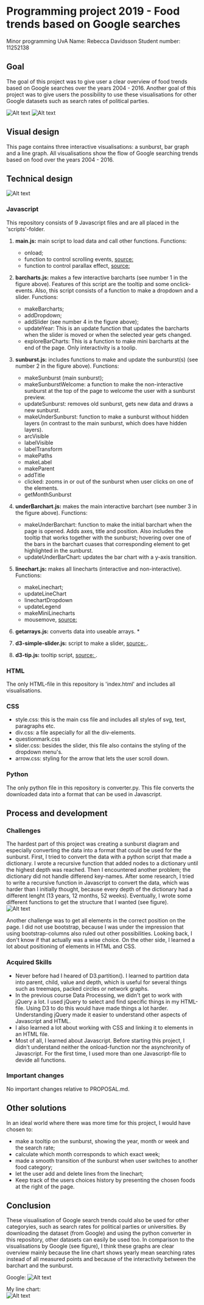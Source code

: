 # Programming project 2019 - Food trends based on Google searches
Minor programming UvA
Name: Rebecca Davidsson
Student number: 11252138

## Goal
The goal of this project was to give user a clear overview of food trends based on Google searches over the years 2004 - 2016. Another goal of this project was to give users the possibility to use these visualisations for other Google datasets such as search rates of political parties.  

![Alt text](doc/page1.png)
![Alt text](doc/page2.png)

## Visual design
This page contains three interactive visualisations: a sunburst, bar graph and a line graph. All visualisations show the flow of Google searching trends based on food over the years 2004 - 2016.

## Technical design
![Alt text](doc/numbers.png)

### Javascript
This repository consists of 9 Javascript files and are all placed in the 'scripts'-folder.
1. **main.js:** main script to load data and call other functions.
Functions:
    * onload;
    * function to control scrolling events, [source: ](https://www.w3schools.com/jquery/tryit.asp?filename=tryjquery_eff_animate_smoothscroll)
    * function to control parallax effect, [source: ](https://codepen.io/martinwolf/pen/ZGXKEX/)
2. **barcharts.js:** makes a few interactive barcharts (see number 1 in the figure above). Features of this script are the tooltip and some onclick-events.
Also, this script consists of a function to make a dropdown and a slider.
Functions:
    * makeBarcharts;
    * addDropdown;
    * addSlider (see number 4 in the figure above);
    * updateYear: This is an update function that updates the barcharts when the slider is moved or when the selected year gets changed.
    * exploreBarCharts: This is a function to make mini barcharts at the end of the page. Only interactivity is a toolip.
3. **sunburst.js:** includes functions to make and update the sunburst(s) (see number 2 in the figure above).
Functions:
    * makeSunburst (main sunburst);
    * makeSunburstWelcome: a function to make the non-interactive sunburst at the top of the page to welcome the user with a sunburst preview.
    * updateSunburst: removes old sunburst, gets new data and draws a new sunburst.
    * makeUnderSunburst: function to make a sunburst without hidden layers (in contrast to the main sunburst, which does have hidden layers).
    * arcVisible
    * labelVisible
    * labelTransform
    * makePaths
    * makeLabel
    * makeParent
    * addTitle
    * clicked: zooms in or out of the sunburst when user clicks on one of the elements.
    * getMonthSunburst
4. **underBarchart.js:** makes the main interactive barchart (see number 3 in the figure above).
Functions:
    * makeUnderBarchart: function to make the initial barchart when the page is opened. Adds axes, title and position. Also includes the tooltip that works together with the sunburst; hovering over one of the bars in the barchart cuases that corresponding element to get highlighted in the sunburst.
    * updateUnderBarChart: updates the bar chart with a y-axis transition.
5. **linechart.js:** makes all linecharts (interactive and non-interactive).
Functions:
    * makeLinechart;
    * updateLineChart
    * linechartDropdown
    * updateLegend
    * makeMiniLinecharts
    * mousemove, [source: ](https://bl.ocks.org/alandunning/cfb7dcd7951826b9eacd54f0647f48d3)  
6. **getarrays.js:** converts data into useable arrays.
    *

7. **d3-simple-slider.js:** script to make a slider, [source: ](https://github.com/johnwalley/d3-simple-slider   ).
8. **d3-tip.js:** tooltip script, [source: ](https://github.com/jprichardson/d3-tooltip).

### HTML
The only HTML-file in this repository is 'index.html' and includes all visualisations.

### CSS
* style.css: this is the main css file and includes all styles of svg, text, paragraphs etc.
* div.css: a file aspecially for all the div-elements.
* questionmark.css
* slider.css: besides the slider, this file also contains the styling of the dropdown menu's.
* arrow.css: styling for the arrow that lets the user scroll down.

### Python
The only python file in this repository is converter.py. This file converts the downloaded data into a format that can be used in Javascript.


## Process and development

### Challenges
The hardest part of this project was creating a sunburst diagram and especially converting the data into a format that could be used for the sunburst. First, I tried to convert the data with a python script that made a dictionary. I wrote a recursive function that added nodes to a dictionary until the highest depth was reached. Then I encountered another problem; the dictionary did not handle differend key-names. After some research, I tried to write a recursive function in Javascript to convert the data, which was harder than I initially thought, because every depth of the dictionary had a different lenght (13 years, 12 months, 52 weeks). Eventually, I wrote some different functions to get the structure that I wanted (see figure).  
![Alt text](doc/sunburst_format.png)

Another challenge was to get all elements in the correct position on the page. I did not use bootstrap, because I was under the impression that using bootstrap-columns also ruled out other possibilities. Looking back, I don't know if that actually was a wise choice. On the other side, I learned a lot about positioning of elements in HTML and CSS.

### Acquired Skills
* Never before had I heared of D3.partition(). I learned to partition data into parent, child, value and depth, which is useful for several things such as treemaps, packed circles or network graphs.
* In the previous course Data Processing, we didn't get to work with jQuery a lot. I used jQuery to select and find specific things in my HTML-file. Using D3 to do this would have made things a lot harder. Understanding jQuery made it easier to understand other aspects of Javascript and HTML.
* I also learned a lot about working with CSS and linking it to elements in an HTML file.
* Most of all, I learned about Javascript. Before starting this project, I didn't understand neither the onload-function nor the asynchronity of Javascript. For the first time, I used more than one Javascript-file to devide all functions.  

### Important changes
No important changes relative to PROPOSAL.md.

## Other solutions
In an ideal world where there was more time for this project, I would have chosen to:
* make a tooltip on the sunburst, showing the year, month or week and the search rate;
* calculate which month corresponds to which exact week;
* made a smooth transition of the sunburst when user switches to another food category;
* let the user add and delete lines from the linechart;
* Keep track of the users choices history by presenting the chosen foods at the right of the page.


## Conclusion
These visualisation of Google search trends could also be used for other categoryies, such as search rates for political parties or universities. By downloading the dataset (from Google) and using the python converter in this repository, other datasets can easily be used too. In comparison to the visualisations by Google (see figure), I think these graphs are clear overview mainly because the line chart shows yearly mean searching rates instead of all measured points and because of the interactivity between the barchart and the sunburst.

Google:
![Alt text](doc/grapfruitGoogle.png)


My line chart:  
![Alt text](doc/grapefruitMy.png)
